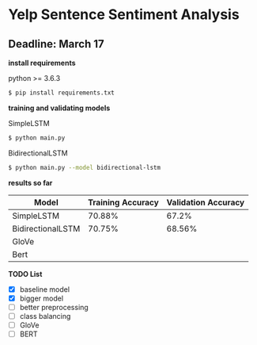 # Yelp Sentence Sentiment Analysis

## Deadline: March 17

**install requirements**

python >= 3.6.3

```bash
$ pip install requirements.txt
```

**training and validating models**

SimpleLSTM
```bash
$ python main.py
```

BidirectionalLSTM

```bash
$ python main.py --model bidirectional-lstm
```

**results so far**

| Model             | Training Accuracy | Validation Accuracy |
|-------------------|-------------------|---------------------|
| SimpleLSTM        | 70.88%            | 67.2%               |
| BidirectionalLSTM | 70.75%            | 68.56%              |
| GloVe             |                   |                     |
| Bert              |                   |                     |

**TODO List**
- [X] baseline model
- [X] bigger model
- [ ] better preprocessing
- [ ] class balancing
- [ ] GloVe
- [ ] BERT
